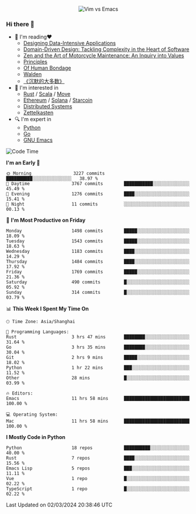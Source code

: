 <p align="center">
    <img src="https://gist.githubusercontent.com/coldnight/e696baffb094e71c96cb302118878eae/raw/40ea5053a6f66cc65f90f437e4173497da225958/banner.gif" alt="Vim vs Emacs" />
</p>

### Hi there 👋

- 📖 I'm reading❤️
    + [Designing Data-Intensive Applications](https://www.oreilly.com/library/view/designing-data-intensive-applications/9781491903063/)
    + [Domain-Driven Design: Tackling Complexity in the Heart of Software](https://www.dddcommunity.org/book/evans_2003/)
    + [Zen and the Art of Motorcycle Maintenance: An Inquiry into Values](https://en.wikipedia.org/wiki/Zen_and_the_Art_of_Motorcycle_Maintenance)
    + [Principles](https://www.principles.com/)
    + [Of Human Bondage](https://en.wikipedia.org/wiki/Of_Human_Bondage)
    + [Walden](https://en.wikipedia.org/wiki/Walden)
    + [《沉默的大多数》](https://en.wikipedia.org/wiki/Silent_majority)
- 🌱 I'm interested in
    + [Rust](https://www.rust-lang.org/) / [Scala](https://www.scala-lang.org/) / [Move](https://github.com/move-language/move/)
    + [Ethereum](https://ethereum.org/en/) / [Solana](https://solana.com/) / [Starcoin](https://github.com/starcoinorg/starcoin)
	+ [Distributed Systems](https://www.linuxzen.com/notes/topics/20200320174417_%E5%88%86%E5%B8%83%E5%BC%8F/)
	+ [Zettelkasten](https://www.linuxzen.com/notes/notes/20220120080920-slip_box/)
- 🔍 I'm expert in
    + [Python](https://www.python.org/)
    + [Go](https://go.dev/)
    + [GNU Emacs](https://www.gnu.org/software/emacs/)

<!--START_SECTION:waka-->
![Code Time](http://img.shields.io/badge/Code%20Time-2%2C706%20hrs%2022%20mins-blue)

**I'm an Early 🐤** 

```text
🌞 Morning                3227 commits        ██████████░░░░░░░░░░░░░░░   38.97 % 
🌆 Daytime                3767 commits        ███████████░░░░░░░░░░░░░░   45.49 % 
🌃 Evening                1276 commits        ████░░░░░░░░░░░░░░░░░░░░░   15.41 % 
🌙 Night                  11 commits          ░░░░░░░░░░░░░░░░░░░░░░░░░   00.13 % 
```
📅 **I'm Most Productive on Friday** 

```text
Monday                   1498 commits        █████░░░░░░░░░░░░░░░░░░░░   18.09 % 
Tuesday                  1543 commits        █████░░░░░░░░░░░░░░░░░░░░   18.63 % 
Wednesday                1183 commits        ████░░░░░░░░░░░░░░░░░░░░░   14.29 % 
Thursday                 1484 commits        ████░░░░░░░░░░░░░░░░░░░░░   17.92 % 
Friday                   1769 commits        █████░░░░░░░░░░░░░░░░░░░░   21.36 % 
Saturday                 490 commits         █░░░░░░░░░░░░░░░░░░░░░░░░   05.92 % 
Sunday                   314 commits         █░░░░░░░░░░░░░░░░░░░░░░░░   03.79 % 
```


📊 **This Week I Spent My Time On** 

```text
🕑︎ Time Zone: Asia/Shanghai

💬 Programming Languages: 
Rust                     3 hrs 47 mins       ████████░░░░░░░░░░░░░░░░░   31.64 % 
Go                       3 hrs 35 mins       ████████░░░░░░░░░░░░░░░░░   30.04 % 
Git                      2 hrs 9 mins        █████░░░░░░░░░░░░░░░░░░░░   18.02 % 
Python                   1 hr 22 mins        ███░░░░░░░░░░░░░░░░░░░░░░   11.52 % 
Other                    28 mins             █░░░░░░░░░░░░░░░░░░░░░░░░   03.99 % 

🔥 Editors: 
Emacs                    11 hrs 58 mins      █████████████████████████   100.00 % 

💻 Operating System: 
Mac                      11 hrs 58 mins      █████████████████████████   100.00 % 
```

**I Mostly Code in Python** 

```text
Python                   18 repos            ██████████░░░░░░░░░░░░░░░   40.00 % 
Rust                     7 repos             ████░░░░░░░░░░░░░░░░░░░░░   15.56 % 
Emacs Lisp               5 repos             ███░░░░░░░░░░░░░░░░░░░░░░   11.11 % 
Vue                      1 repo              █░░░░░░░░░░░░░░░░░░░░░░░░   02.22 % 
TypeScript               1 repo              █░░░░░░░░░░░░░░░░░░░░░░░░   02.22 % 
```




 Last Updated on 02/03/2024 20:38:46 UTC
<!--END_SECTION:waka-->
